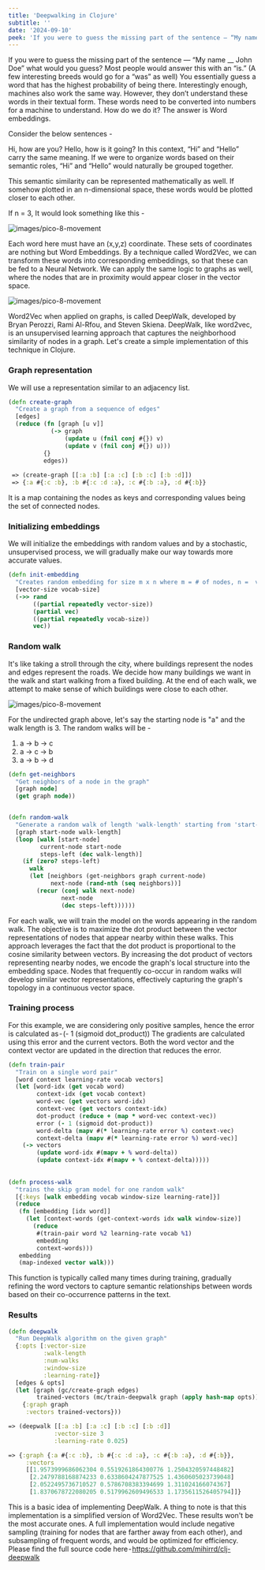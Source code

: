 ```yaml
---
title: 'Deepwalking in Clojure'
subtitle: ''
date: '2024-09-10'
peek: 'If you were to guess the missing part of the sentence — “My name __ John Doe” what would you guess? Most people would answer this with an “is.” You essentially guess a word that has the highest probability of being there. Interestingly enough, machines also work the same way...'
---
```

If you were to guess the missing part of the sentence — “My name __ John Doe” what would you guess? Most people would answer this with an “is.” (A few interesting breeds would go for a “was” as well) You essentially guess a word that has the highest probability of being there. Interestingly enough, machines also work the same way. However, they don’t understand these words in their textual form. These words need to be converted into numbers for a machine to understand. How do we do it? The answer is Word embeddings.

Consider the below sentences -

Hi, how are you?
Hello, how is it going?
In this context, “Hi” and “Hello” carry the same meaning. If we were to organize words based on their semantic roles, “Hi” and “Hello” would naturally be grouped together.

This semantic similarity can be represented mathematically as well. If somehow plotted in an n-dimensional space, these words would be plotted closer to each other.

If n = 3, It would look something like this -

![images/pico-8-movement](/images/dw_word_graph.png)

Each word here must have an (x,y,z) coordinate. These sets of coordinates are nothing but Word Embeddings. By a technique called Word2Vec, we can transform these words into corresponding embeddings, so that these can be fed to a Neural Network.
We can apply the same logic to graphs as well, where the nodes that are in proximity would appear closer in the vector space.

![images/pico-8-movement](/images/dw_nodes_to_graph.png)

Word2Vec when applied on graphs, is called DeepWalk, developed by Bryan Perozzi, Rami Al-Rfou, and Steven Skiena.
DeepWalk, like word2vec, is an unsupervised learning approach that captures the neighborhood similarity of nodes in a graph. Let's create a simple implementation of this technique in Clojure.
### Graph representation
We will use a representation similar to an adjacency list.

```clojure
(defn create-graph
  "Create a graph from a sequence of edges"
  [edges]
  (reduce (fn [graph [u v]]
            (-> graph
                (update u (fnil conj #{}) v)
                (update v (fnil conj #{}) u)))
          {}
          edges))
          
 => (create-graph [[:a :b] [:a :c] [:b :c] [:b :d]])
 => {:a #{:c :b}, :b #{:c :d :a}, :c #{:b :a}, :d #{:b}}
```

It is a map containing the nodes as keys and corresponding values being the set of connected nodes.
### Initializing embeddings
We will initialize the embeddings with random values and by a stochastic, unsupervised process, we will gradually make our way towards more accurate values.

```clojure
(defn init-embedding
  "Creates random embedding for size m x n where m = # of nodes, n =  vector-size"
  [vector-size vocab-size]
  (->> rand
       ((partial repeatedly vector-size))
       (partial vec)
       ((partial repeatedly vocab-size))
       vec))
```

### Random walk
It's like taking a stroll through the city, where buildings represent the nodes and edges represent the roads. We decide how many buildings we want in the walk and start walking from a fixed building. At the end of each walk, we attempt to make sense of which buildings were close to each other.

![images/pico-8-movement](/images/dw_sample_graph.png)


For the undirected graph above, let's say the starting node is "a" and the walk length is 3. The random walks will be -
1. a → b → c
2. a → c → b
3. a → b → d

```clojure
(defn get-neighbors
  "Get neighbors of a node in the graph"
  [graph node]
  (get graph node))


(defn random-walk
  "Generate a random walk of length 'walk-length' starting from 'start-node'"
  [graph start-node walk-length]
  (loop [walk [start-node]
         current-node start-node
         steps-left (dec walk-length)]
    (if (zero? steps-left)
      walk
      (let [neighbors (get-neighbors graph current-node)
            next-node (rand-nth (seq neighbors))]
        (recur (conj walk next-node)
               next-node
               (dec steps-left))))))
```

For each walk, we will train the model on the words appearing in the random walk. The objective is to maximize the dot product between the vector representations of nodes that appear nearby within these walks. This approach leverages the fact that the dot product is proportional to the cosine similarity between vectors. By increasing the dot product of vectors representing nearby nodes, we encode the graph's local structure into the embedding space. Nodes that frequently co-occur in random walks will develop similar vector representations, effectively capturing the graph's topology in a continuous vector space.

### Training process
For this example, we are considering only positive samples, hence the error is calculated as - (- 1 (sigmoid dot_product))
The gradients are calculated using this error and the current vectors. Both the word vector and the context vector are updated in the direction that reduces the error.

```clojure
(defn train-pair
  "Train on a single word pair"
  [word context learning-rate vocab vectors]
  (let [word-idx (get vocab word)
        context-idx (get vocab context)
        word-vec (get vectors word-idx)
        context-vec (get vectors context-idx)
        dot-product (reduce + (map * word-vec context-vec))
        error (- 1 (sigmoid dot-product))
        word-delta (mapv #(* learning-rate error %) context-vec)
        context-delta (mapv #(* learning-rate error %) word-vec)]
    (-> vectors
        (update word-idx #(mapv + % word-delta))
        (update context-idx #(mapv + % context-delta)))))
        
        
(defn process-walk
  "trains the skip gram model for one random walk"
  [{:keys [walk embedding vocab window-size learning-rate]}]
  (reduce
   (fn [embedding [idx word]]
     (let [context-words (get-context-words idx walk window-size)]
       (reduce
        #(train-pair word %2 learning-rate vocab %1)
        embedding
        context-words)))
   embedding
   (map-indexed vector walk)))
```

This function is typically called many times during training, gradually refining the word vectors to capture semantic relationships between words based on their co-occurrence patterns in the text.
### Results

```clojure
(defn deepwalk
  "Run DeepWalk algorithm on the given graph"
  {:opts [:vector-size
          :walk-length
          :num-walks
          :window-size
          :learning-rate]}
  [edges & opts]
  (let [graph (gc/create-graph edges)
        trained-vectors (mc/train-deepwalk graph (apply hash-map opts))]
    {:graph graph
     :vectors trained-vectors}))
```

```clojure
=> (deepwalk [[:a :b] [:a :c] [:b :c] [:b :d]]
             :vector-size 3
             :learning-rate 0.025)
```

```clojure
=> {:graph {:a #{:c :b}, :b #{:c :d :a}, :c #{:b :a}, :d #{:b}},
	 :vectors
	 [[1.9573999686062304 0.5519261864300776 1.2504320597448482]
	  [2.2479788168874233 0.6338604247877525 1.4360605023739048]
	  [2.0522495736710527 0.5786708383394699 1.311024166074367]
	  [1.8370678722080205 0.5179962609496533 1.1735611526405794]]}
```

This is a basic idea of implementing DeepWalk. A thing to note is that this implementation is a simplified version of Word2Vec. These results won't be the most accurate ones. A full implementation would include negative sampling (training for nodes that are farther away from each other), and subsampling of frequent words, and would be optimized for efficiency.
Please find the full source code here - https://github.com/mihirrd/clj-deepwalk